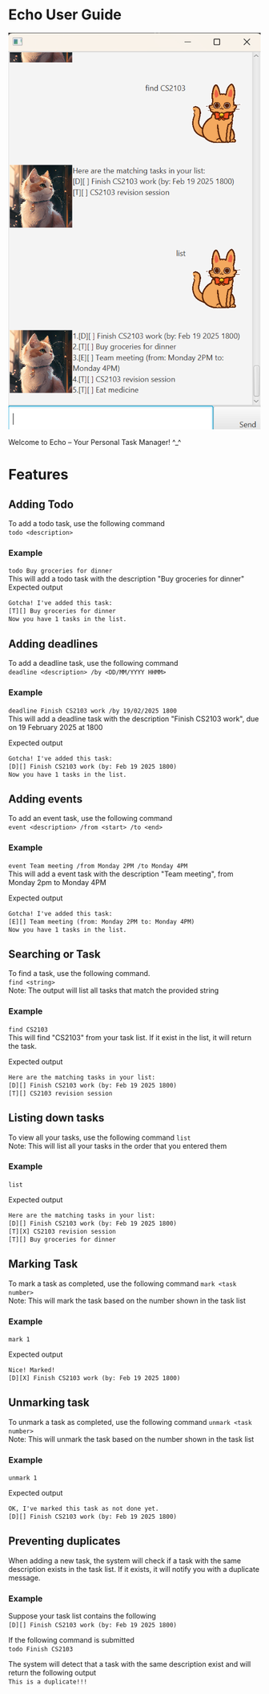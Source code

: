 # Echo User Guide

![Echo screenshot](Ui.png)

Welcome to Echo – Your Personal Task Manager! ^_^

# Features

## Adding Todo 
To add a todo task, use the following command  
`todo <description>`  

### Example  
`todo Buy groceries for dinner`  
This will add a todo task with the description "Buy groceries for dinner"  
Expected output
```
Gotcha! I've added this task:
[T][] Buy groceries for dinner
Now you have 1 tasks in the list.
```
## Adding deadlines
To add a deadline task, use the following command  
`deadline <description> /by <DD/MM/YYYY HHMM>`  

### Example 
`deadline Finish CS2103 work /by 19/02/2025 1800`  
This will add a deadline task with the description "Finish CS2103 work", due on 19 February 2025 at 1800

Expected output  
```
Gotcha! I've added this task:
[D][] Finish CS2103 work (by: Feb 19 2025 1800)
Now you have 1 tasks in the list.
```

## Adding events
To add an event task, use the following command  
`event <description> /from <start> /to <end>`  

### Example 
`event Team meeting /from Monday 2PM /to Monday 4PM`  
This will add a event task with the description "Team meeting", from Monday 2pm to Monday 4PM

Expected output  
```
Gotcha! I've added this task:
[E][] Team meeting (from: Monday 2PM to: Monday 4PM)
Now you have 1 tasks in the list.
```

## Searching or Task
To find a task, use the following command.  
`find <string>`  
Note: The output will list all tasks that match the provided string

### Example 
`find CS2103`  
This will find "CS2103" from your task list. If it exist in the list, it will return the task.

Expected output
```
Here are the matching tasks in your list:
[D][] Finish CS2103 work (by: Feb 19 2025 1800)
[T][] CS2103 revision session
```

## Listing down tasks
To view all your tasks, use the following command
`list`  
Note: This will list all your tasks in the order that you entered them

### Example 
`list`

Expected output
```
Here are the matching tasks in your list:
[D][] Finish CS2103 work (by: Feb 19 2025 1800)
[T][X] CS2103 revision session
[T][] Buy groceries for dinner
```

## Marking Task
To mark a task as completed, use the following command
`mark <task number>`  
Note: This will mark the task based on the number shown in the task list

### Example 
`mark 1`

Expected output
```
Nice! Marked!
[D][X] Finish CS2103 work (by: Feb 19 2025 1800)
```

## Unmarking task
To unmark a task as completed, use the following command
`unmark <task number>`  
Note: This will unmark the task based on the number shown in the task list

### Example 
`unmark 1`

Expected output
```
OK, I've marked this task as not done yet.
[D][] Finish CS2103 work (by: Feb 19 2025 1800)
```

## Preventing duplicates
When adding a new task, the system will check if a task with the same description exists in the task list. If it exists, it will notify you with a duplicate message.

### Example 
Suppose your task list contains the following  
`[D][] Finish CS2103 work (by: Feb 19 2025 1800)`

If the following command is submitted  
`todo Finish CS2103`  

The system will detect that a task with the same description exist and will return the following output  
`This is a duplicate!!!`



